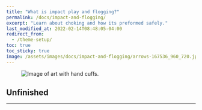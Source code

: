 ```yaml
---
title: "What is impact play and flogging?"
permalink: /docs/impact-and-flogging/
excerpt: "Learn about choking and how its preformed safely."
last_modified_at: 2022-02-14T08:48:05-04:00
redirect_from:
  - /theme-setup/
toc: true
toc_sticky: true
image: /assets/images/docs/impact-and-flogging/arrows-167536_960_720.jpg
---
```

<figure>
  <img src="{{ '/assets/images/docs/impact-and-flogging/arrows-167536_960_720.jpg' | relative_url }}" alt="Image of art with hand cuffs.">
</figure>

## Unfinished
---

